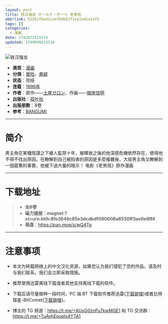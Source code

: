 ```yaml
---
layout: post
title: 铁汉强龙 オールド・ボーイ 老男孩
abbrlink: 51561f6e41ca476db62f1ee2a42a1af5
tags: []
categories:
  - 漫画
date: 1742873115574
updated: 1749099323218
---
```


![铁汉强龙](https://ipfs.io/ipfs/QmPFPEc3ZfDJ8da3AgjBd2DpcpXPi2PzLaAQY1J8egH19o?filename=%E9%93%81%E6%B1%89%E5%BC%BA%E9%BE%99.jpg)

- **类型**：[漫画](/index.php/category/漫画)
- **分类**：[冒险](/index.php/category/冒险)、[悬疑](/index.php/category/悬疑)
- **状态**：完结
- **连载**：[1996年](/index.php/category/1996年)
- **作者**：原作——[土屋ガロン](/index.php/category/土屋ガロン)、作画——[嶺岸信明](/index.php/category/嶺岸信明)
- **出版社**：[双叶社](/index.php/category/双叶社)
- **出版册数**：8卷
- **参考**：[BANGUMI](https://bangumi.tv/subject/111111)

***

# 简介

男主角在某種陰謀之下被人監禁十年，被釋放之後的他深感危機依然存在，使得他不得不找出原因。在瞭解到自己被陷害的原因是多麼複雜後，大叔男主角又瞭解到一個震驚的事實，他被下過大量的暗示！
电影《老男孩》原作漫画

***

# 下载地址

> - **全8卷**
> - **磁力链接：magnet:?xt=urn:btih:8fe3646c85e3dcdbdf080608a8530ff3ae0e6ff4**
> - **萌盘**：<https://pan.moe/s/wQ4Tg>

***

# 注意事项

- 本文为转载网络上的中文汉化资源，如果您认为我们侵犯了您的作品，请及时与我们联系，我们会立即采取措施。

- 推荐使用迅雷离线下载或者其他支持离线下载的软件。

- 下载后请尽量做种一段时间，PC 端 BT 下载软件推荐迅雷([下载链接](https://drive.aqua-aria.company/s/le27j7))或者比特彗星-BitComet([下载链接](https://pan.lanzouj.com/b073c7g4f))。

- 博主的 TG 频道：<https://t.me/+AUxG0znFu7kwMGE1> 和 TG 交流群：<https://t.me/+TuAyhEpueIs4YTA1>
